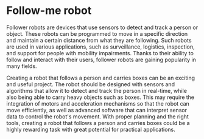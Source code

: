 # Follow-me robot

Follower robots are devices that use sensors to detect and track a person or object. These robots can be programmed to move in a specific direction and maintain a certain distance from what they are following. Such robots are used in various applications, such as surveillance, logistics, inspection, and support for people with mobility impairments. Thanks to their ability to follow and interact with their users, follower robots are gaining popularity in many fields.

Creating a robot that follows a person and carries boxes can be an exciting and useful project. The robot should be designed with sensors and algorithms that allow it to detect and track the person in real-time, while also being able to carry heavy objects such as boxes. This may require the integration of motors and acceleration mechanisms so that the robot can move efficiently, as well as advanced software that can interpret sensor data to control the robot's movement. With proper planning and the right tools, creating a robot that follows a person and carries boxes could be a highly rewarding task with great potential for practical applications.

